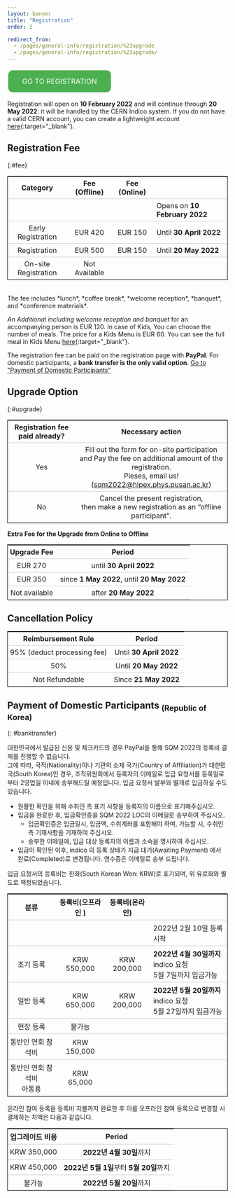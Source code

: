 ```yaml
---
layout: banner
title: "Registration"
order: 2

redirect_from:
  - /pages/general-info/registration/%23upgrade
  - /pages/general-info/registration/%23upgrade/
---
```


<style>
table {
  border-collapse: collapse;
  border: 1.5px solid black;
}
th, td {
  padding: 5px;
  padding-right: 10px;
  min-width: 4em;
}
tr {
    border-bottom: 1px solid #ccc;
}

.button {
  background-color: #4CAF50;
  border: none;
  color: white;
  padding: 15px 32px;
  text-align: center;
  text-decoration: none;
  display: inline-block;
  font-size: 16px;
  margin: 4px 2px;
  cursor: pointer;
  border-radius: 10px;
}
</style>

<a href="https://indico.cern.ch/event/1037821/registrations/" class="button" target="_blank">GO TO REGISTRATION</a>
<!-- [](){:} -->

Registration will open on **10 February 2022** and will continue through **20 May 2022**: it will be handled by the CERN Indico system. If you do not have a valid CERN account, you can create a lightweight account [here](https://account.cern.ch/account/Externals/RegisterAccount.aspx){:target="_blank"}.

## Registration Fee

{:#fee}

|        Category                |   Fee (Offline)   |   Fee (Online)   |                               |
|:------------------------------:|:-----------------:|:----------------:|-------------------------------|
|                                |                   |                  | Opens on **10 February 2022** |
| Early Registration             | EUR 420           | EUR 150          | Until **30 April 2022**       |
| Registration                   | EUR 500           | EUR 150          | Until **20 May 2022**         |
| On-site Registration           | Not Available     |                  |                               |
  
<br>
The fee includes *lunch*, *coffee break*, *welcome reception*, *banquet*, and *conference materials*.

*An Additional including welcome reception and banquet* for an accompanying person is EUR 120. In case of Kids, You can choose the number of meals. The price for a Kids Menu is EUR 60.
You can see the full meal in Kids Menu [here](/assets/files/sqm2022-banquet-kids.pdf){:target="_blank"}.

The registration fee can be paid on the registration page with **PayPal**. For domestic participants, a **bank transfer is the only valid option**. [Go to "Payment of Domestic Participants"](#banktransfer)


## Upgrade Option

{:#upgrade}

| **Registration fee paid already?** | Necessary action |
|:------------------------------:|:----------------:|
| Yes | Fill out the form for on-site participation<br>and Pay the fee on additional amount of the registration.<br>Pleses, email us! ([sqm2022@hipex.phys.pusan.ac.kr](mailto:sqm2022@hipex.phys.pusan.ac.kr))
| No |  Cancel the present registration,<br>then make a new registration as an “offline participant”. |


**Extra Fee for the Upgrade from Online to Offline**

| Upgrade Fee | Period |
|:--------:|:-------:|
| EUR 270 | until **30 April 2022** |
| EUR 350 | since **1 May 2022**, until **20 May 2022** |
| Not available | after **20 May 2022** |



## Cancellation Policy


| Reimbursement Rule | Period                    |
|:-----------------: |:-------------------------:|
| 95% (deduct processing fee) | Until **30 April 2022**   |
| 50%                | Until **20 May 2022**     |
| Not Refundable     | Since **21 May 2022**     |

## Payment of Domestic Participants <sub>(Republic of Korea)</sub>
{: #banktransfer}

대한민국에서 발급된 신용 및 체크카드의 경우 PayPal을 통해 SQM 2022의 등록비 결제를 진행할 수 없습니다.  
그에 따라, 국적(Nationality)이나 기관의 소재 국가(Country of Affiliation)가 대한민국(South Korea)인 경우, 조직위원회에서 등록자의 이메일로 입금 요청서를 등록일로부터 2영업일 이내에 송부해드릴 예정입니다. 입금 요청서 발부와 별개로 입금하실 수도 있습니다.  

* 원활한 확인을 위해 수취인 측 표기 사항을 등록자의 이름으로 표기해주십시오.  
* 입금을 완료한 후, 입금확인증을 SQM 2022 LOC의 이메일로 송부하여 주십시오.  
  * 입금확인증은 입금일시, 입금액, 수취계좌를 포함해야 하며, 가능할 시, 수취인 측 기재사항을 기재하여 주십시오.  
  * 송부한 이메일에, 입금 대상 등록자의 이름과 소속을 명시하여 주십시오.  
* 입금이 확인된 이후, indico 의 등록 상태가 지급 대기(Awaiting Payment) 에서 완료(Completed)로 변경됩니다. 영수증은 이메일로 송부 드립니다.  

입금 요청서의 등록비는 한화(South Korean Won: KRW)로 표기되며, 위 유로화와 별도로 책정되었습니다.

|        분류     |   등록비(오프라인 )   |   등록비(온라인)    |                               |
|:-------------:|:-----------------:|:----------------:|-------------------------------|
|               |                   |                  | 2022년 2월 10일 등록 시작         |
| 조기 등록       | KRW 550,000       | KRW 200,000      | **2022년 4월 30일까지** indico 요청 <br> 5월 7일까지 입금가능  |
| 일반 등록       | KRW 650,000       | KRW 200,000      | **2022년 5월 20일까지** indico 요청 <br> 5월 27일까지 입금가능 |
| 현장 등록       | 불가능              |                  |                               |
| 동반인 연회 참석비 | KRW 150,000      |                  |                               |
| 동반인 연회 참석비<br>아동용 | KRW 65,000      |                  |                               |


온라인 참여 등록을 등록비 지불까지 완료한 후 이를 오프라인 참여 등록으로 변경할 시 결제하는 차액은 다음과 같습니다.

| 업그레이드 비용 | Period |
|:--------:|:-------:|
| KRW 350,000 | **2022년 4월 30일**까지 |
| KRW 450,000 | **2022년 5월 1일**부터 **5월 20일**까지 |
| 불가능       | **2022년 5월 20일**까지 |
